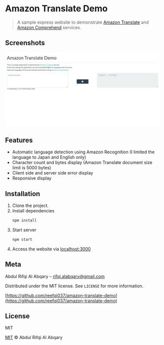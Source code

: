 # Amazon Translate Demo
> A sample express website to demonstrate [Amazon Translate](https://aws.amazon.com/translate/) and [Amazon Comprehend](https://aws.amazon.com/comprehend/) services.

## Screenshots
![](./screenshot.png)

## Features
- Automatic language detection using Amazon Recognition (I limited the language to Japan and English only)
- Character count and bytes display (Amazon Translate document size limit is 5000 bytes)
- Client side and server side error display
- Responsive display

## Installation
1. Clone the project.
2. Install dependencies
    ```sh
    npm install
    ```
3. Start server
   ```sh
   npm start
   ```
4. Access the website via [localhost:3000](localhost:3000)

## Meta

Abdul Rifqi Al Abqary – rifqi.alabqary@gmail.com

Distributed under the MIT license. See ``LICENSE`` for more information.

[https://github.com/reefqi037/amazon-translate-demo](https://github.com/reefqi037/amazon-translate-demo)

## License
MIT

[MIT](https://github.com/reefqi037/amazon-translate-demo/blob/master/LICENSE) © Abdul Rifqi Al Abqary
